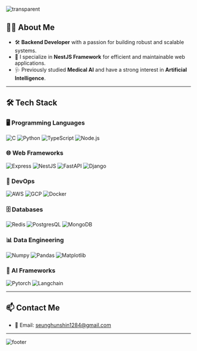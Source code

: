 <!-- ### Hi 👋 -->
![transparent](https://capsule-render.vercel.app/api?type=waving&color=0:ffffff,100:000000&text=Hi👋&height=150&fontColor=white&fontSize=30&animation=twinkling)
<br>

## 👨‍💻 About Me

- 🛠️ **Backend Developer** with a passion for building robust and scalable systems.
- 🚀 I specialize in **NestJS Framework** for efficient and maintainable web applications.
- 🩺 Previously studied **Medical AI** and have a strong interest in **Artificial Intelligence**.

---

## 🛠️ Tech Stack

### 🖥️ Programming Languages
![C](https://img.shields.io/badge/-C-A8B9CC?style=for-the-badge&logo=C&logoColor=white)
![Python](https://img.shields.io/badge/-Python-3776AB?style=for-the-badge&logo=Python&logoColor=white)
![TypeScript](https://img.shields.io/badge/-TypeScript-007ACC?style=for-the-badge&logo=TypeScript&logoColor=white)
![Node.js](https://img.shields.io/badge/-Node.js-339933?style=for-the-badge&logo=node.js&logoColor=white)

### 🌐 Web Frameworks
![Express](https://img.shields.io/badge/-Express-000000?style=for-the-badge&logo=express&logoColor=white)
![NestJS](https://img.shields.io/badge/-NestJS-E0234E?style=for-the-badge&logo=nestjs&logoColor=white)
![FastAPI](https://img.shields.io/badge/-FastAPI-009688?style=for-the-badge&logo=fastapi&logoColor=white)
![Django](https://img.shields.io/badge/-Django-092E20?style=for-the-badge&logo=django&logoColor=white)

### 🚀 DevOps
![AWS](https://img.shields.io/badge/-AWS-232F3E?style=for-the-badge&logo=amazon-aws&logoColor=white)
![GCP](https://img.shields.io/badge/-GCP-4285F4?style=for-the-badge&logo=google-cloud&logoColor=white)
![Docker](https://img.shields.io/badge/-Docker-2496ED?style=for-the-badge&logo=docker&logoColor=white)

### 🗄️ Databases
![Redis](https://img.shields.io/badge/-Redis-DC382D?style=for-the-badge&logo=redis&logoColor=white)
![PostgresQL](https://img.shields.io/badge/-PostgreSQL-336791?style=for-the-badge&logo=postgresql&logoColor=white)
![MongoDB](https://img.shields.io/badge/-MongoDB-47A248?style=for-the-badge&logo=mongodb&logoColor=white)

### 📊 Data Engineering
![Numpy](https://img.shields.io/badge/-Numpy-013243?style=for-the-badge&logo=numpy&logoColor=white)
![Pandas](https://img.shields.io/badge/-Pandas-150458?style=for-the-badge&logo=pandas&logoColor=white)
![Matplotlib](https://img.shields.io/badge/-Matplotlib-11557C?style=for-the-badge&logo=matplotlib&logoColor=white)

### 🧠 AI Frameworks
![Pytorch](https://img.shields.io/badge/-Pytorch-EE4C2C?style=for-the-badge&logo=pytorch&logoColor=white)
![Langchain](https://img.shields.io/badge/-Langchain-0055FF?style=for-the-badge&logo=langchain&logoColor=white)

---

## 📫 Contact Me
- 📧 Email: [seunghunshin1284@gmail.com](mailto:seunghunshin1284@gmail.com)

---

![footer](https://capsule-render.vercel.app/api?type=waving&color=0:000000,100:ffffff&height=100&section=footer)
